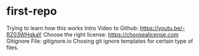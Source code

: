 # first-repo
Trying to learn how this works
Intro Video to Github:
https://youtu.be/-RZ03WHqkaY
Choose the right license:
https://choosealicense.com
Gitignore File:
gitignore.io
Chosing git ignore templates for certain type of files.
